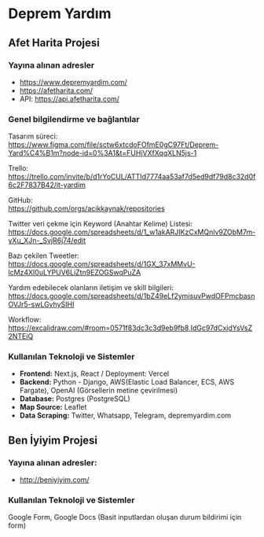 # Deprem Yardım

## Afet Harita Projesi

### Yayına alınan adresler
- https://www.depremyardim.com/
- https://afetharita.com/
- API: https://api.afetharita.com/


### Genel bilgilendirme ve bağlantılar

Tasarım süreci:  
https://www.figma.com/file/sctw6xtcdoFOfmE0gC97Ft/Deprem-Yard%C4%B1m?node-id=0%3A1&t=FUHjVXfXqqXLN5js-1

Trello:  
https://trello.com/invite/b/d1rYoCUL/ATTId7774aa53af7d5ed9df79d8c32d0f6c2F7837B42/it-yardim

GitHub:  
https://github.com/orgs/acikkaynak/repositories

Twitter veri çekme için Keyword (Anahtar Kelime) Listesi:  
https://docs.google.com/spreadsheets/d/1_w1akARJIKzCxMQnlv9ZObM7m-yXu_XJn-_SvjR6j74/edit

Bazı çekilen Tweetler:  
https://docs.google.com/spreadsheets/d/1GX_37xMMvU-lcMz4XI0uLYPUV6LiZtn9EZOGSwqPuZA

Yardım edebilecek olanların iletişim ve skill bilgileri:  
https://docs.google.com/spreadsheets/d/1bZ49eLf2ymisuvPwdOFPmcbasnOVJr5-swLGvhySIHI

Workflow:  
https://excalidraw.com/#room=0571f83dc3c3d9eb9fb8,IdGc97dCxjdYsVsZ2NTEiQ

### Kullanılan Teknoloji ve Sistemler
- **Frontend:**  Next.js, React / Deployment: Vercel
- **Backend:** Python  - Django, AWS(Elastic Load Balancer, ECS, AWS Fargate), OpenAI (Görsellerin metine çevirilmesi)
- **Database:** Postgres (PostgreSQL)
- **Map Source:** Leaflet
- **Data Scraping:** Twitter, Whatsapp, Telegram, depremyardim.com


## Ben İyiyim Projesi

### Yayına alınan adresler:
- http://beniyiyim.com/

### Kullanılan Teknoloji ve Sistemler

Google Form, Google Docs (Basit inputlardan oluşan durum bildirimi için form)
